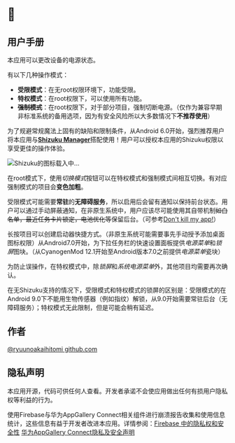 # 📇

## 用户手册

本应用可以更改设备的电源状态。

有以下几种操作模式：
* **受限模式**：在无root权限环境下，功能受限。
* **特权模式**：在root权限下，可以使用所有功能。
* **~~强制模式~~**：在root权限下，对于部分项目，强制切断电源。（仅作为兼容早期非标准系统的备用选项，因为有安全风险所以大多数情况下**不推荐使用**）

为了规避常规魔法上固有的缺陷和限制条件，从Android 6.0开始，强烈推荐用户将本应用与[**Shizuku Manager**](https://shizuku.rikka.app/zh-hans/download.html)搭配使用！用户可以授权本应用的Shizuku权限以享受更佳的操作体验。

![`Shizuku的图标载入中...`](https://shizuku.rikka.app/logo.png)

在root模式下，使用*切换模式*按钮可以在特权模式和强制模式间相互切换。有对应强制模式的项目会**变色加粗**。

受限模式可能需要**常驻**的**无障碍服务**，所以启用后会留有通知以保持前台状态。用户可以通过手动屏蔽通知，在非原生系统中，用户应该尽可能使用其自带机制~~如白名单，最近任务卡片锁定，电池优化等~~保留后台。（可参考[Don't kill my app!](https://dontkillmyapp.com)）

长按项目可以创建启动器快捷方式。（非原生系统可能需要事先手动授予添加桌面图标权限）从Android7.0开始，为下拉任务栏的快速设置面板提供*电源菜单*和*锁屏*图块。（从CyanogenMod 12.1开始至Android版本7.0之前提供*电源菜单*瓷块）

为防止误操作，在特权模式中，除*锁屏*和*系统电源菜单*外，其他项目均需要再次确认。

在无Shizuku支持的情况下，受限模式和特权模式的锁屏的区别是：受限模式的在Android 9.0下不能用生物传感器（例如指纹）解锁，从9.0开始需要常驻后台（无障碍服务）；特权模式无此限制，但是可能会稍有延迟。

## 作者
[@ryuunoakaihitomi github.com](https://github.com/ryuunoakaihitomi)

## 隐私声明
本应用开源，代码可供任何人查看。开发者承诺不会使应用做出任何有损用户隐私权等利益的行为。

使用Firebase与华为AppGallery Connect相关组件进行崩溃报告收集和使用信息统计，这些信息有益于开发者改进本应用。详情参阅：[Firebase 中的隐私权和安全性](https://firebase.google.cn/support/privacy) [华为AppGallery Connect隐私及安全声明](https://developer.huawei.com/consumer/cn/doc/app/86741055)
